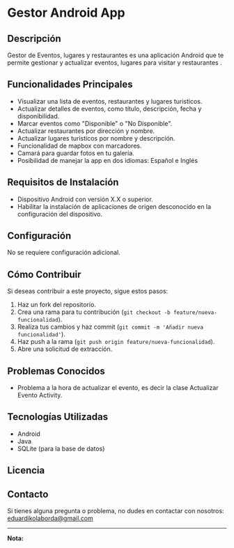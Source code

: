 # Gestor Android App

## Descripción
Gestor de Eventos, lugares y restaurantes es una aplicación Android que te permite gestionar y actualizar eventos, lugares para visitar y restaurantes . 


## Funcionalidades Principales
- Visualizar una lista de eventos, restaurantes y lugares turisticos.
- Actualizar detalles de eventos, como título, descripción, fecha y disponibilidad.
- Marcar eventos como "Disponible" o "No Disponible".
- Actualizar restaurantes por dirección y nombre.
- Actualizar lugares turisticos por nombre y descripción.
- Funcionalidad de mapbox con marcadores.
- Camará para guardar fotos en tu galería.
- Posibilidad de manejar la app en dos idiomas: Español e Inglés

## Requisitos de Instalación
- Dispositivo Android con versión X.X o superior.
- Habilitar la instalación de aplicaciones de origen desconocido en la configuración del dispositivo.

## Configuración
No se requiere configuración adicional.

## Cómo Contribuir
Si deseas contribuir a este proyecto, sigue estos pasos:
1. Haz un fork del repositorio.
2. Crea una rama para tu contribución (`git checkout -b feature/nueva-funcionalidad`).
3. Realiza tus cambios y haz commit (`git commit -m 'Añadir nueva funcionalidad'`).
4. Haz push a la rama (`git push origin feature/nueva-funcionalidad`).
5. Abre una solicitud de extracción.

## Problemas Conocidos
- Problema a la hora de actualizar el evento, es decir la clase Actualizar Evento Activity.

## Tecnologías Utilizadas
- Android
- Java
- SQLite (para la base de datos)

## Licencia


## Contacto
Si tienes alguna pregunta o problema, no dudes en contactar con nosotros: eduardikolaborda@gmail.com

---

**Nota:**
